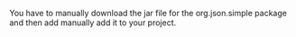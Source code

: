 You have to manually download the jar file for the org.json.simple package and then add manually add it to your project.